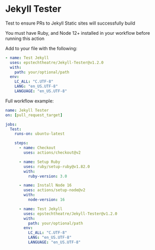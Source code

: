 # Jekyll Tester
Test to ensure PRs to Jekyll Static sites will successfully build

You must have Ruby, and Node 12+ installed in your workflow before running this action

Add to your file with the following:
```yml
- name: Test Jekyll
  uses: epstechtheatre/Jekyll-Tester@v1.2.0
  with:
    path: your/optional/path
  env:
    LC_ALL: "C.UTF-8"
    LANG: "en_US.UTF-8"
    LANGUAGE: "en_US.UTF-8"
```

Full workflow example:
```yml
name: Jekyll Tester
on: [pull_request_target]

jobs:
  Test:
    runs-on: ubuntu-latest

    steps:
      - name: Checkout
        uses: actions/checkout@v2

      - name: Setup Ruby
        uses: ruby/setup-ruby@v1.82.0
        with:
          ruby-version: 3.0

      - name: Install Node 16
        uses: actions/setup-node@v2
        with:
          node-version: 16

      - name: Test Jekyll
        uses: epstechtheatre/Jekyll-Tester@v1.2.0
        with:
          path: your/optional/path
        env:
          LC_ALL: "C.UTF-8"
          LANG: "en_US.UTF-8"
          LANGUAGE: "en_US.UTF-8"

```
